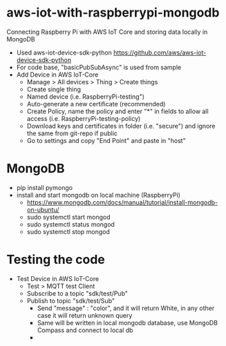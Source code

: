# aws-iot-with-raspberrypi-mongodb
Connecting Raspberry Pi with AWS IoT Core and storing data locally in MongoDB

* Used aws-iot-device-sdk-python https://github.com/aws/aws-iot-device-sdk-python
* For code base, "basicPubSubAsync" is used from sample
* Add Device in AWS IoT-Core
  * Manage > All devices > Thing > Create things
  * Create single thing
  * Named device (i.e. RaspberryPi-testing")
  * Auto-generate a new certificate (recommended)
  * Create Policy, name the policy and enter "*" in fields to allow all access (i.e. RaspberryPi-testing-policy)
  * Download keys and certificates in folder (i.e. "secure") and ignore the same from git-repo if public
  * Go to settings and copy "End Point" and paste in "host"

# MongoDB
* pip install pymongo
* install and start mongodb on local machine (RaspberryPi)
  * https://www.mongodb.com/docs/manual/tutorial/install-mongodb-on-ubuntu/
  * sudo systemctl start mongod
  * sudo systemctl status mongod
  * sudo systemctl stop mongod

# Testing the code
* Test Device in AWS IoT-Core
  * Test > MQTT test Client
  * Subscribe to a topic "sdk/test/Pub"
  * Publish to topic "sdk/test/Sub"
    * Send "message" : "color", and it will return White, in any other case it will return unknown query
    * Same will be written in local mongodb database, use MongoDB Compass and connect to local db
    * 